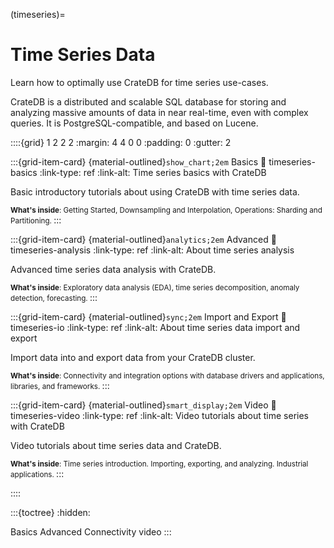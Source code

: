 (timeseries)=
# Time Series Data

Learn how to optimally use CrateDB for time series use-cases.

CrateDB is a distributed and scalable SQL database for storing and analyzing
massive amounts of data in near real-time, even with complex queries. It is
PostgreSQL-compatible, and based on Lucene. 


<style>
.sd-card {
    flex-direction: unset;
}
.sd-card-body {
    line-height: 1.1em;
}
</style>


::::{grid} 1 2 2 2
:margin: 4 4 0 0
:padding: 0
:gutter: 2


:::{grid-item-card} {material-outlined}`show_chart;2em` Basics
:link: timeseries-basics
:link-type: ref
:link-alt: Time series basics with CrateDB

Basic introductory tutorials about using CrateDB with time series data.

<small>
<strong>What's inside</strong>:
Getting Started, Downsampling and Interpolation,
Operations: Sharding and Partitioning.
</small>
:::


:::{grid-item-card} {material-outlined}`analytics;2em` Advanced
:link: timeseries-analysis
:link-type: ref
:link-alt: About time series analysis

Advanced time series data analysis with CrateDB.

<small>
<strong>What's inside</strong>:
Exploratory data analysis (EDA), time series decomposition,
anomaly detection, forecasting.
</small>
:::


:::{grid-item-card} {material-outlined}`sync;2em` Import and Export
:link: timeseries-io
:link-type: ref
:link-alt: About time series data import and export

Import data into and export data from your CrateDB cluster.

<small>
<strong>What's inside</strong>:
Connectivity and integration options with database drivers
and applications, libraries, and frameworks.
</small>
:::


:::{grid-item-card} {material-outlined}`smart_display;2em` Video
:link: timeseries-video
:link-type: ref
:link-alt: Video tutorials about time series with CrateDB

Video tutorials about time series data and CrateDB.

<small>
<strong>What's inside</strong>:
Time series introduction. Importing, exporting,
and analyzing. Industrial applications.
</small>
:::

::::



:::{toctree}
:hidden:

Basics <basics>
Advanced <advanced>
Connectivity <connect>
video
:::
